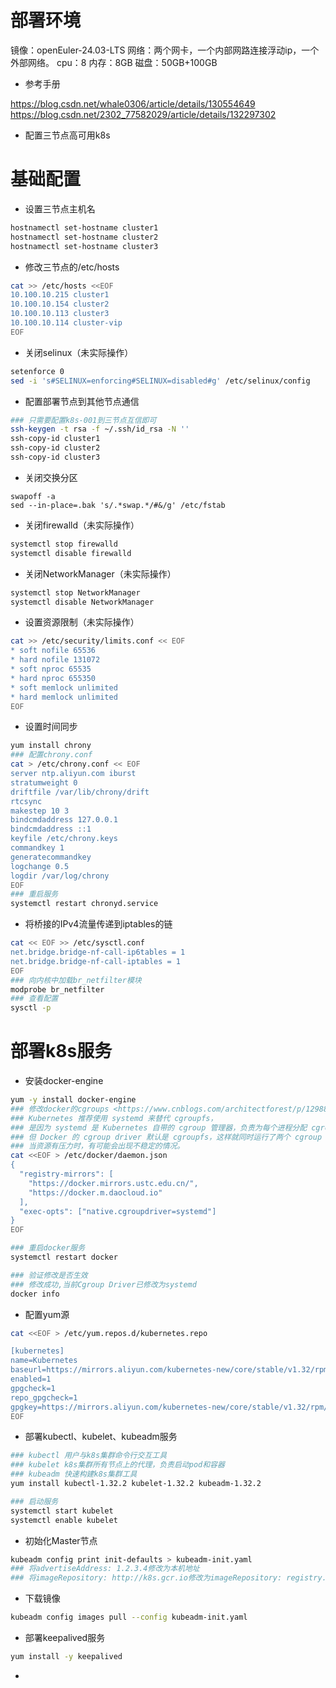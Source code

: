 # 部署环境

镜像：openEuler-24.03-LTS
网络：两个网卡，一个内部网路连接浮动ip，一个外部网络。
cpu：8
内存：8GB
磁盘：50GB+100GB

- 参考手册

<https://blog.csdn.net/whale0306/article/details/130554649>
<https://blog.csdn.net/2302_77582029/article/details/132297302>

- 配置三节点高可用k8s

# 基础配置

- 设置三节点主机名
  
```bash
hostnamectl set-hostname cluster1
hostnamectl set-hostname cluster2
hostnamectl set-hostname cluster3
```

- 修改三节点的/etc/hosts

```bash
cat >> /etc/hosts <<EOF
10.100.10.215 cluster1
10.100.10.154 cluster2
10.100.10.113 cluster3
10.100.10.114 cluster-vip
EOF
```

- 关闭selinux（未实际操作）

```bash
setenforce 0
sed -i 's#SELINUX=enforcing#SELINUX=disabled#g' /etc/selinux/config
```

- 配置部署节点到其他节点通信

```bash
### 只需要配置k8s-001到三节点互信即可
ssh-keygen -t rsa -f ~/.ssh/id_rsa -N ''
ssh-copy-id cluster1
ssh-copy-id cluster2
ssh-copy-id cluster3
```

- 关闭交换分区

```bash（未实际操作）
swapoff -a
sed --in-place=.bak 's/.*swap.*/#&/g' /etc/fstab
```

- 关闭firewalld（未实际操作）

```bash
systemctl stop firewalld
systemctl disable firewalld
```

- 关闭NetworkManager（未实际操作）

```bash
systemctl stop NetworkManager
systemctl disable NetworkManager
```

- 设置资源限制（未实际操作）

```bash
cat >> /etc/security/limits.conf << EOF
* soft nofile 65536
* hard nofile 131072
* soft nproc 65535
* hard nproc 655350
* soft memlock unlimited
* hard memlock unlimited
EOF
```

- 设置时间同步

```bash
yum install chrony
### 配置chrony.conf
cat > /etc/chrony.conf << EOF
server ntp.aliyun.com iburst
stratumweight 0
driftfile /var/lib/chrony/drift
rtcsync
makestep 10 3
bindcmdaddress 127.0.0.1
bindcmdaddress ::1
keyfile /etc/chrony.keys
commandkey 1
generatecommandkey
logchange 0.5
logdir /var/log/chrony
EOF
### 重启服务
systemctl restart chronyd.service
```

- 将桥接的IPv4流量传递到iptables的链

```bash
cat << EOF >> /etc/sysctl.conf
net.bridge.bridge-nf-call-ip6tables = 1
net.bridge.bridge-nf-call-iptables = 1
EOF
### 向内核中加载br_netfilter模块
modprobe br_netfilter
### 查看配置
sysctl -p
```

# 部署k8s服务
- 安装docker-engine

```bash
yum -y install docker-engine
### 修改docker的cgroups <https://www.cnblogs.com/architectforest/p/12988488.html>
### Kubernetes 推荐使用 systemd 来替代 cgroupfs，
### 是因为 systemd 是 Kubernetes 自带的 cgroup 管理器，负责为每个进程分配 cgroupfs，
### 但 Docker 的 cgroup driver 默认是 cgroupfs，这样就同时运行了两个 cgroup 控制管理器。
### 当资源有压力时，有可能会出现不稳定的情况。
cat <<EOF > /etc/docker/daemon.json
{
  "registry-mirrors": [
    "https://docker.mirrors.ustc.edu.cn/",
    "https://docker.m.daocloud.io"
  ],
  "exec-opts": ["native.cgroupdriver=systemd"]
}
EOF

### 重启docker服务
systemctl restart docker

### 验证修改是否生效
### 修改成功,当前Cgroup Driver已修改为systemd
docker info
```

- 配置yum源
```bash
cat <<EOF > /etc/yum.repos.d/kubernetes.repo

[kubernetes]
name=Kubernetes
baseurl=https://mirrors.aliyun.com/kubernetes-new/core/stable/v1.32/rpm/
enabled=1
gpgcheck=1
repo_gpgcheck=1
gpgkey=https://mirrors.aliyun.com/kubernetes-new/core/stable/v1.32/rpm/repodata/repomd.xml.key
EOF
```

- 部署kubectl、kubelet、kubeadm服务

```bash
### kubectl 用户与k8s集群命令行交互工具
### kubelet k8s集群所有节点上的代理，负责启动pod和容器
### kubeadm 快速构建k8s集群工具
yum install kubectl-1.32.2 kubelet-1.32.2 kubeadm-1.32.2

### 启动服务
systemctl start kubelet
systemctl enable kubelet
```

- 初始化Master节点

```bash
kubeadm config print init-defaults > kubeadm-init.yaml
### 将advertiseAddress: 1.2.3.4修改为本机地址
### 将imageRepository: http://k8s.gcr.io修改为imageRepository: registry.cn-hangzhou.aliyuncs.com/google_containers
```

- 下载镜像

```bash
kubeadm config images pull --config kubeadm-init.yaml
```

- 部署keepalived服务

```bash
yum install -y keepalived
```

- 